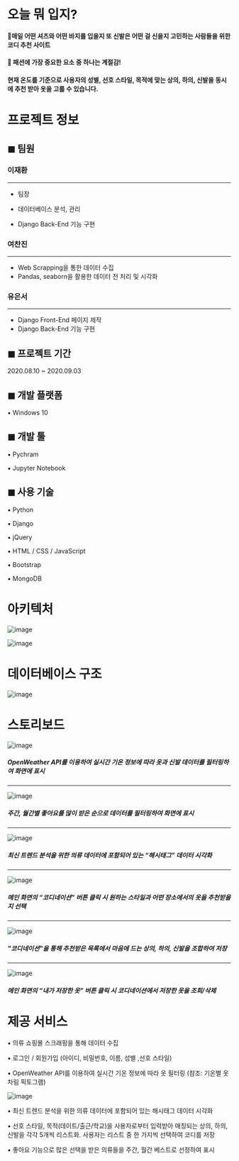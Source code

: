 # 오늘 뭐 입지?

#### 👚매일 어떤 셔츠와 어떤 바지를 입을지 또 신발은 어떤 걸 신을지 고민하는 사람들을 위한 코디 추천 사이트



#### 👚 패션에 가장 중요한 요소 중 하나는 계절감!

#### 현재 온도를 기준으로 사용자의 성별, 선호 스타일, 목적에 맞는 상의, 하의, 신발을 동시에 추천 받아 옷을 고를 수 있습니다.



# 프로젝트 정보

## ◼ 팀원

### 이재환

------

* 팀장

* 데이터베이스 분석, 관리

* Django Back-End 기능 구현

  

### 여찬진

------

* Web Scrapping을 통한 데이터 수집
* Pandas, seaborn을 활용한 데이터 전 처리 및 시각화



### 유은서

------

* Django Front-End 페이지 제작
* Django Back-End 기능 구현



## ◼ 프로젝트 기간

2020.08.10 ~ 2020.09.03



## ◼ 개발 플랫폼

▪ Windows 10



## ◼ 개발 툴

▪ Pychram

▪ Jupyter Notebook



## ◼ 사용 기술

▪ Python

▪ Django

▪ jQuery

▪ HTML / CSS / JavaScript

▪ Bootstrap

▪ MongoDB



# 아키텍처

![image](https://user-images.githubusercontent.com/59273807/103452742-fa10f780-4d15-11eb-8749-690573765a4b.png)

![image](https://user-images.githubusercontent.com/59273807/103452766-2a589600-4d16-11eb-8fda-ce18c52e3db9.png)

# 데이터베이스 구조

![image](https://user-images.githubusercontent.com/59273807/103452753-1319a880-4d16-11eb-8365-78423d25f3c1.png)

# 스토리보드

![image](https://user-images.githubusercontent.com/59273807/103452868-5a546900-4d17-11eb-9c7e-5a4f87b3e148.png)



##### OpenWeather API를 이용하여 실시간 기온 정보에 따라 옷과 신발 데이터를 필터링하여 화면에 표시



------



![image](https://user-images.githubusercontent.com/59273807/103452876-693b1b80-4d17-11eb-986e-4d6ed758612e.png)



##### 주간, 월간별 좋아요를 많이 받은 순으로 데이터를 필터링하여 화면에 표시



------

![image](https://user-images.githubusercontent.com/59273807/103452887-79eb9180-4d17-11eb-8832-59b95628e24c.png)

##### 최신 트렌드 분석을 위한 의류 데이터에 포함되어 있는 “해시태그” 데이터 시각화



------



![image](https://user-images.githubusercontent.com/59273807/103452890-87a11700-4d17-11eb-80d3-6e82f9471d5b.png)



##### 메인 화면의 “코디네이션” 버튼 클릭 시 원하는 스타일과 어떤 장소에서의 옷을 추천받을지 선택



------

![image](https://user-images.githubusercontent.com/59273807/103452893-925bac00-4d17-11eb-980e-775e88d29881.png)



##### "코디네이션"을 통해 추천받은 목록에서 마음에 드는 상의, 하의, 신발을 조합하여 저장



------

![image](https://user-images.githubusercontent.com/59273807/103452896-9c7daa80-4d17-11eb-911d-ac450abc7767.png)



##### 메인 화면의 “내가 저장한 옷” 버튼 클릭 시 코디네이션에서 저장한 옷을 조회/삭제



# 제공 서비스

▪ 의류 쇼핑몰 스크래핑을 통해 데이터 수집

▪ 로그인 / 회원가입 (아이디, 비밀번호, 이름, 성별 ,선호 스타일)

▪ OpenWeather API를 이용하여 실시간 기온 정보에 따라 옷 필터링 (참조: 기온별 옷차림 픽토그램)

![image](https://user-images.githubusercontent.com/59273807/103452805-99ce8580-4d16-11eb-8d2a-d623f24008fd.png)

▪ 최신 트렌드 분석을 위한 의류 데이터에 포함되어 있는 해시태그 데이터 시각화

▪ 선호 스타일, 목적(데이트/출근/학교)을 사용자로부터 입력받아 매칭되는 상의, 하의, 신발을 각각 5개씩 리스트화. 사용자는 리스트 중 한 가지씩 선택하여 코디를 저장

▪ 좋아요 기능으로 많은 선택을 받은 의류들을 주간, 월간 베스트로 선정하여 표시